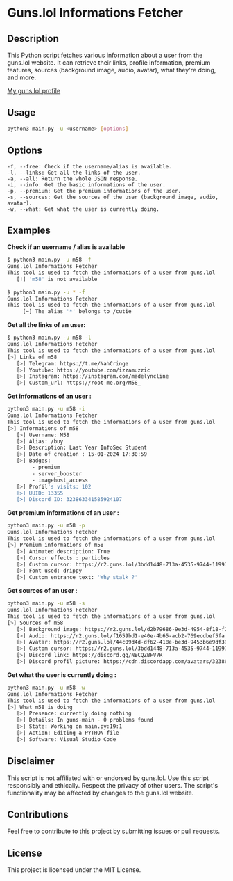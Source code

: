 # Guns.lol Informations Fetcher

## Description

This Python script fetches various information about a user from the guns.lol website. It can retrieve their links, profile information, premium features, sources (background image, audio, avatar), what they're doing, and more.

[My guns.lol profile](https://guns.lol/M58)


## Usage
```Bash
python3 main.py -u <username> [options]
```

## Options
    -f, --free: Check if the username/alias is available.
    -l, --links: Get all the links of the user.
    -a, --all: Return the whole JSON response.
    -i, --info: Get the basic informations of the user.
    -p, --premium: Get the premium informations of the user.
    -s, --sources: Get the sources of the user (background image, audio, avatar).
    -w, --what: Get what the user is currently doing.

## Examples

**Check if an username / alias is available**
```bash
$ python3 main.py -u m58 -f
Guns.lol Informations Fetcher
This tool is used to fetch the informations of a user from guns.lol
   [!] 'm58' is not available
   
$ python3 main.py -u * -f
Guns.lol Informations Fetcher
This tool is used to fetch the informations of a user from guns.lol
     [~] The alias '*' belongs to /cutie
```


**Get all the links of an user:**
```bash
$ python3 main.py -u m58 -l
Guns.lol Informations Fetcher
This tool is used to fetch the informations of a user from guns.lol
[>] Links of m58
   [>] Telegram: https://t.me/NahCringe
   [>] Youtube: https://youtube.com/izzamuzzic
   [>] Instagram: https://instagram.com/madelyncline
   [>] Custom_url: https://root-me.org/M58_
```

**Get informations of an user :**
```bash
python3 main.py -u m58 -i
Guns.lol Informations Fetcher
This tool is used to fetch the informations of a user from guns.lol
[>] Informations of m58
   [>] Username: M58
   [>] Alias: /buy
   [>] Description: Last Year InfoSec Student
   [>] Date of creation : 15-01-2024 17:30:59
   [>] Badges:
        - premium
        - server_booster
        - imagehost_access
   [>] Profil's visits: 102
   [>] UUID: 13355
   [>] Discord ID: 323863341585924107
```

**Get premium informations of an user :**
```bash
python3 main.py -u m58 -p
Guns.lol Informations Fetcher
This tool is used to fetch the informations of a user from guns.lol
[>] Premium informations of m58
   [>] Animated description: True
   [>] Cursor effects : particles
   [>] Custom cursor: https://r2.guns.lol/3bdd1448-713a-4535-9744-119977d561b0.cur
   [>] Font used: drippy
   [>] Custom entrance text: 'Why stalk ?'
```

**Get sources of an user :**
```bash
python3 main.py -u m58 -s
Guns.lol Informations Fetcher
This tool is used to fetch the informations of a user from guns.lol
[>] Sources of m58
   [>] Background image: https://r2.guns.lol/d2b79686-9e3d-4954-8f18-f2945691a767.gif
   [>] Audio: https://r2.guns.lol/f1659bd1-e40e-4b65-acb2-769ecdbef5fa.mp3
   [>] Avatar: https://r2.guns.lol/44c09d4d-df62-418e-be3d-9453b6e9df39.jpg
   [>] Custom cursor: https://r2.guns.lol/3bdd1448-713a-4535-9744-119977d561b0.cur
   [>] Discord link: https://discord.gg/NBCQZBFV7R
   [>] Discord profil picture: https://cdn.discordapp.com/avatars/323863341585924107/8cd0d24b917abb63b4dbc59e4398d522.png?size=1024
```

**Get what the user is currently doing :**
```bash
python3 main.py -u m58 -w
Guns.lol Informations Fetcher
This tool is used to fetch the informations of a user from guns.lol
[>] What m58 is doing
   [>] Presence: currently doing nothing
   [>] Details: In guns-main - 0 problems found
   [>] State: Working on main.py:19:1
   [>] Action: Editing a PYTHON file
   [>] Software: Visual Studio Code
```




## Disclaimer

This script is not affiliated with or endorsed by guns.lol.
Use this script responsibly and ethically. Respect the privacy of other users.
The script's functionality may be affected by changes to the guns.lol website.

## Contributions

Feel free to contribute to this project by submitting issues or pull requests.

## License

This project is licensed under the MIT License.
